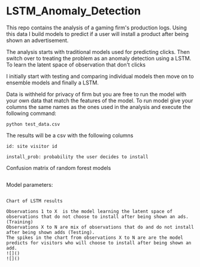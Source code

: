 # LSTM_Anomaly_Detection

This repo contains the analysis of a gaming firm's production logs.
Using this data I build models to predict if a user will install a product after being shown an advertisement.

The analysis starts with traditional models used for predicting clicks. Then switch over to treating the problem as an anomaly detection using a LSTM.
To learn the latent space of observation that don't clicks

I initially start with testing and comparing individual models then move on to ensemble models and finally a LSTM.

Data is withheld for privacy of firm but you are free to run the model with your own data that match the features of the model.
To run model give your columns the same names as the ones used in the analysis and execute the following command:

```python test_data.csv```

The results will be a csv with the following columns

```id: site visitor id```

```install_prob: probability the user decides to install```

Confusion matrix of random forest models

![]()

Model parameters:

``````

Chart of LSTM results

Observations 1 to X  is the model learning the latent space of observations that do not choose to install after being shown an ads. (Training)
Observations X to N are mix of observations that do and do not install after being shown adds (Testing).
The spikes in the chart from observations X to N are are the model predicts for visitors who will choose to install after being shown an add.
![]()
![]()
